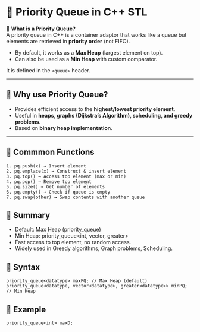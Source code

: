 # 📘 Priority Queue in C++ STL

🔹 **What is a Priority Queue?**  
A priority queue in C++ is a container adaptor that works like a queue but elements are retrieved in **priority order** (not FIFO).  
- By default, it works as a **Max Heap** (largest element on top).  
- Can also be used as a **Min Heap** with custom comparator.

It is defined in the `<queue>` header.

---

## 🔹 Why use Priority Queue?
- Provides efficient access to the **highest/lowest priority element**.  
- Useful in **heaps, graphs (Dijkstra’s Algorithm), scheduling, and greedy problems**.  
- Based on **binary heap implementation**.

---
## 🔹 Commmon Functions
```
1. pq.push(x) → Insert element
2. pq.emplace(x) → Construct & insert element
3. pq.top() → Access top element (max or min)
4. pq.pop() → Remove top element
5. pq.size() → Get number of elements
6. pq.empty() → Check if queue is empty
7. pq.swap(other) → Swap contents with another queue
```

## 🔹 Summary
- Default: Max Heap (priority_queue<int>)
- Min Heap: priority_queue<int, vector<int>, greater<int>>
- Fast access to top element, no random access.
- Widely used in Greedy algorithms, Graph problems, Scheduling.

## 🔹 Syntax
```
priority_queue<datatype> maxPQ; // Max Heap (default)
priority_queue<datatype, vector<datatype>, greater<datatype>> minPQ; // Min Heap
```

## 🔹 Example
```
priority_queue<int> maxD;
```
